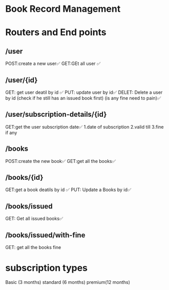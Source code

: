 # Book Record Management 

# Routers and End points


## /user
POST:create a new user✅
GET:GEt all user ✅


## /user/{id}
GET: get user deatil by id ✅
PUT: update user  by id✅
DELET: Delete a user by id (check if he still has an issued book first) (is any fine need to pain)✅


## /user/subscription-details/{id}

GET:get the user subscription date✅
1.date of subscription
2.valid till
3.fine if any

## /books
POST:create the new book✅
GET:get all the books✅

## /books/{id}
GET:get a book deatils by id ✅
PUT: Update a Books by id✅

## /books/issued
GET: Get all issued books✅

## /books/issued/with-fine
GET: get all the books fine


# subscription types
Basic (3 months)
standard (6 months)
premium(12 months)



